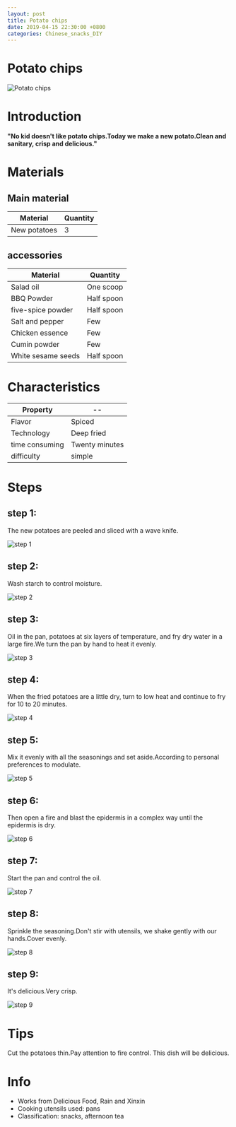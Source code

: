 ```yaml
---
layout: post
title: Potato chips
date: 2019-04-15 22:30:00 +0800
categories: Chinese_snacks_DIY
---
```


# Potato chips

![Potato chips](/img/452751/452751.jpg)

# Introduction

**"No kid doesn't like potato chips.Today we make a new potato.Clean and sanitary, crisp and delicious."**

# Materials


## Main material

Material|Quantity
--|--
New potatoes|3

## accessories

Material|Quantity
--|--
Salad oil|One scoop
BBQ Powder|Half spoon
five-spice powder|Half spoon
Salt and pepper|Few
Chicken essence|Few
Cumin powder|Few
White sesame seeds|Half spoon

# Characteristics

Property|--
--|--
Flavor|Spiced
Technology|Deep fried
time consuming|Twenty minutes
difficulty|simple

# Steps

## step 1:

The new potatoes are peeled and sliced with a wave knife.

![step 1](/img/452751/1.jpg)

## step 2:

Wash starch to control moisture.

![step 2](/img/452751/2.jpg)

## step 3:

Oil in the pan, potatoes at six layers of temperature, and fry dry water in a large fire.We turn the pan by hand to heat it evenly.

![step 3](/img/452751/3.jpg)

## step 4:

When the fried potatoes are a little dry, turn to low heat and continue to fry for 10 to 20 minutes.

![step 4](/img/452751/4.jpg)

## step 5:

Mix it evenly with all the seasonings and set aside.According to personal preferences to modulate.

![step 5](/img/452751/5.jpg)

## step 6:

Then open a fire and blast the epidermis in a complex way until the epidermis is dry.

![step 6](/img/452751/6.jpg)

## step 7:

Start the pan and control the oil.

![step 7](/img/452751/7.jpg)

## step 8:

Sprinkle the seasoning.Don't stir with utensils, we shake gently with our hands.Cover evenly.

![step 8](/img/452751/8.jpg)

## step 9:

It's delicious.Very crisp.

![step 9](/img/452751/9.jpg)

# Tips

Cut the potatoes thin.Pay attention to fire control. This dish will be delicious.

# Info

- Works from Delicious Food, Rain and Xinxin
- Cooking utensils used: pans
- Classification: snacks, afternoon tea